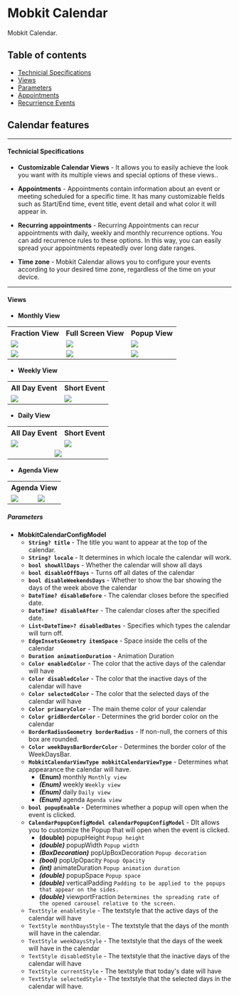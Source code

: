 # Mobkit Calendar

Mobkit Calendar.

## Table of contents

- [Technicial Specifications](#technicial-specifications)
- [Views](#views)
- [Parameters](#parameters)
- [Appointments](#appointments)
- [Recurrience Events](#recurrience_events)


##  Calendar features
---
####  Technicial Specifications

* **Customizable Calendar Views** - It allows you to easily achieve the look you want with its multiple views and special options of these views..


* **Appointments** - Appointments contain information about an event or meeting scheduled for a specific time. It has many customizable fields such as Start/End time, event title, event detail and what color it will appear in.

* **Recurring appointments** - Recurring Appointments can recur appointments with daily, weekly and monthly recurrence options. You can add recurrence rules to these options. In this way, you can easily spread your appointments repeatedly over long date ranges.


* **Time zone** - Mobkit Calendar allows you to configure your events according to your desired time zone, regardless of the time on your device.
---
####  Views

* **Monthly View** 

<table>
  <tr>
  <th>Fraction View</th>
  <th>Full Screen View</th>
  <th>Popup View</th>
</tr>
<tr>
  <td>
    <img src="/example/assets/images/monthly_view_fraction.png" />
  </td>
  <td>
    <img src="/example/assets/images/monthly_view_fullscreen.png" />
  </td>
   <td>
    <img src="/example/assets/images/monthly_view_popup.png" />
  </td>
</tr>
<tr>
  <td>
    <img src="/example/assets/videos/monthly_view_fraction_gf.gif" />
  </td>
  <td>
    <img src="/example/assets/videos/monthly_view_fullscreen_gf.gif" />
  </td>
  <td>
    <img src="/example/assets/videos/monthly_view_popup_gf.gif" />
  </td>
</tr>
</table>


* **Weekly View** 

<table>
  <tr>
  <th>All Day Event</th>
  <th>Short Event</th>
</tr>
<tr>
  <td>
    <img src="/example/assets/images/weekly_view.png" />
  </td>
  <td>
    <img src="/example/assets/videos/weekly_view_gf.gif" />
  </td>
</tr>

</table>


* **Daily View** 


<table>
  <tr>
  <th>All Day Event</th>
  <th>Short Event</th>
</tr>
<tr>
  <td>
    <img src="/example/assets/images/daily_view_all_day_event.png" />
  </td>
  <td>
    <img src="/example/assets/images/daily_view_short_day_event.png" />
  </td>
</tr>
<tr>
  <td colspan="2" align="center">
    <img src="/example/assets/videos/daily_view_gf.gif" />
  </td>
</tr>
</table>


* **Agenda View** 

<table>
  <tr>
  <th colspan="2" align="center">Agenda View</th>
</tr>
<tr>
  <td>
    <img src="/example/assets/images/agenda_view.png" />
  </td>
  <td>
    <img src="/example/assets/videos/agenda_view_gf.gif" />
  </td>
</tr>
</table>



##### Parameters
*   **MobkitCalendarConfigModel**
    * **`String? title`** - The title you want to appear at the top of the calendar.
    * **`String? locale`** - It determines in which locale the calendar will work.
    * **`bool showAllDays`** - Whether the calendar will show all days
    * **`bool disableOffDays`** - Turns off all dates of the calendar
    * **`bool disableWeekendsDays`** - Whether to show the bar showing the days of the week above the calendar
    * **`DateTime? disableBefore`** - The calendar closes before the specified date.
    * **`DateTime? disableAfter`** - The calendar closes after the specified date.
    * **`List<DateTime>? disabledDates`** - Specifies which types the calendar will turn off.
    * **`EdgeInsetsGeometry itemSpace`** - Space inside the cells of the calendar
    * **`Duration animationDuration`** - Animation Duration
    * **`Color enabledColor`** - The color that the active days of the calendar will have
    * **`Color disabledColor`** - The color that the inactive days of the calendar will have
    * **`Color selectedColor`** - The color that the selected days of the calendar will have
    * **`Color primaryColor`** - The main theme color of your calendar
    * **`Color gridBorderColor`** - Determines the grid border color on the calendar
    * **`BorderRadiusGeometry borderRadius`** - If non-null, the corners of this box are rounded.
    * **`Color weekDaysBarBorderColor`** - Determines the border color of the WeekDaysBar.
    * **`MobkitCalendarViewType mobkitCalendarViewType`** - Determines what appearance the calendar will have.
      * **(Enum)** monthly
      `Monthly view`
      * ***(Enum)*** weekly
      `Weekly view`
      * ***(Enum)*** daily
      `Daily view`
      * ***(Enum)*** agenda
      `Agenda view`
    * **`bool popupEnable`** - Determines whether a popup will open when the event is clicked.
    * **`CalendarPopupConfigModel calendarPopupConfigModel`** - DIt allows you to customize the Popup that will open when the event is clicked.
      * **(double)** popupHeight
      `Popup height`
      * ***(double)*** popupWidth
      `Popup width`
      * ***(BoxDecoration)*** popUpBoxDecoration
      `Popup decoration`
      * ***(bool)*** popUpOpacity
      `Popup Opacity`
      * ***(int)*** animateDuration
      `Popup animation duration`
      * ***(double)*** popupSpace
      `Popup space`
      * ***(double)*** verticalPadding
      `Padding to be applied to the popups that appear on the sides.`
      * ***(double)*** viewportFraction
      `Determines the spreading rate of the opened carousel relative to the screen.`
    * `TextStyle enableStyle` - The textstyle that the active days of the calendar will have
    * `TextStyle monthDaysStyle` - The textstyle that the days of the month will have in the calendar.
    * `TextStyle weekDaysStyle` - The textstyle that the days of the week will have in the calendar
    * `TextStyle disabledStyle` - The textstyle that the inactive days of the calendar will have
    * `TextStyle currentStyle` - The textstyle that today's date will have
    * `TextStyle selectedStyle` - The textstyle that the selected days in the calendar will have.
